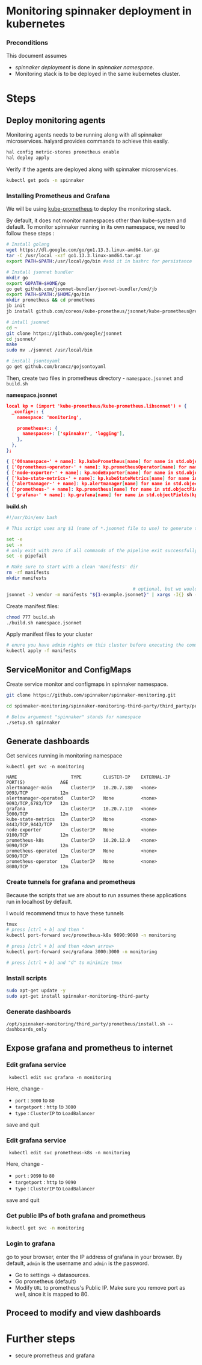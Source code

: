 # Monitoring spinnaker deployment in kubernetes

### Preconditions
This document assumes 
- *spinnaker deployment* is done in *spinnaker namespace*.
- Monitoring stack is to be deployed in the same kubernetes cluster.

# Steps
## Deploy monitoring agents
Monitoring agents needs to be running along with all spinnaker microservices. halyard provides commands to achieve this easily.

```bash
hal config metric-stores prometheus enable
hal deploy apply
```

Verify if the agents are deployed along with spinnaker microservices.
```bash
kubectl get pods -n spinnaker
```
### Installing Prometheus and Grafana

We will be using [kube-prometheus](github.com/coreos/kube-prometheus/) to deploy the monitoring stack. 

By default, it does not monitor namespaces other than kube-system and default. To monitor spinnaker running in its own namespace, we need to follow these steps :

```bash
# Install golang
wget https://dl.google.com/go/go1.13.3.linux-amd64.tar.gz
tar -C /usr/local -xzf go1.13.3.linux-amd64.tar.gz
export PATH=$PATH:/usr/local/go/bin #add it in bashrc for persistance

# Install jsonnet bundler
mkdir go
export GOPATH=$HOME/go
go get github.com/jsonnet-bundler/jsonnet-bundler/cmd/jb
export PATH=$PATH:/$HOME/go/bin
mkdir prometheus && cd prometheus
jb init
jb install github.com/coreos/kube-prometheus/jsonnet/kube-prometheus@release-0.1

# intall jsonnet
cd ~
git clone https://github.com/google/jsonnet
cd jsonnet/
make
sudo mv ./jsonnet /usr/local/bin

# install jsontoyaml
go get github.com/brancz/gojsontoyaml
```
Then, create two files in prometheus directory - `namespace.jsonnet` and `build.sh`


**namespace.jsonnet**
```json
local kp = (import 'kube-prometheus/kube-prometheus.libsonnet') + {
  _config+:: {
    namespace: 'monitoring',

    prometheus+:: {
      namespaces+: ['spinnaker', 'logging'],
    },
  },
};

{ ['00namespace-' + name]: kp.kubePrometheus[name] for name in std.objectFields(kp.kubePrometheus) } +
{ ['0prometheus-operator-' + name]: kp.prometheusOperator[name] for name in std.objectFields(kp.prometheusOperator) } +
{ ['node-exporter-' + name]: kp.nodeExporter[name] for name in std.objectFields(kp.nodeExporter) } +
{ ['kube-state-metrics-' + name]: kp.kubeStateMetrics[name] for name in std.objectFields(kp.kubeStateMetrics) } +
{ ['alertmanager-' + name]: kp.alertmanager[name] for name in std.objectFields(kp.alertmanager) } +
{ ['prometheus-' + name]: kp.prometheus[name] for name in std.objectFields(kp.prometheus) } +
{ ['grafana-' + name]: kp.grafana[name] for name in std.objectFields(kp.grafana) }
```

**build.sh**
```bash
#!/usr/bin/env bash

# This script uses arg $1 (name of *.jsonnet file to use) to generate the manifests/*.yaml files.

set -e
set -x
# only exit with zero if all commands of the pipeline exit successfully
set -o pipefail

# Make sure to start with a clean 'manifests' dir
rm -rf manifests
mkdir manifests

                                               # optional, but we would like to generate yaml, not json
jsonnet -J vendor -m manifests "${1-example.jsonnet}" | xargs -I{} sh -c 'cat {} | gojsontoyaml > {}.yaml; rm -f {}' -- {}
```

Create manifest files:
```bash
chmod 777 build.sh
./build.sh namespace.jsonnet
```
Apply manifest files to your cluster

```bash
# enure you have admin rights on this cluster before executing the command
kubectl apply -f manifests
```

## ServiceMonitor and ConfigMaps

Create service monitor and configmaps in spinnaker namespace.

```bash
git clone https://github.com/spinnaker/spinnaker-monitoring.git

cd spinnaker-monitoring/spinnaker-monitoring-third-party/third_party/prometheus_operator/

# Below arguement "spinnaker" stands for namespace
./setup.sh spinnaker
```

## Generate dashboards

Get services running in monitoring namespace
```
kubectl get svc -n monitoring

NAME                    TYPE        CLUSTER-IP    EXTERNAL-IP   PORT(S)             AGE
alertmanager-main       ClusterIP   10.20.7.180   <none>        9093/TCP            12m
alertmanager-operated   ClusterIP   None          <none>        9093/TCP,6783/TCP   12m
grafana                 ClusterIP   10.20.7.110   <none>        3000/TCP            12m
kube-state-metrics      ClusterIP   None          <none>        8443/TCP,9443/TCP   12m
node-exporter           ClusterIP   None          <none>        9100/TCP            12m
prometheus-k8s          ClusterIP   10.20.12.0    <none>        9090/TCP            12m
prometheus-operated     ClusterIP   None          <none>        9090/TCP            12m
prometheus-operator     ClusterIP   None          <none>        8080/TCP            12m

```
### Create tunnels for grafana and prometheus 
Because the scripts that we are about to run assumes these applications run in localhost by default.

I would recommend tmux to have these tunnels
```bash
tmux
# press [ctrl + b] and then "
kubectl port-forward svc/prometheus-k8s 9090:9090 -n monitoring

# press [ctrl + b] and then <down arrow>
kubectl port-forward svc/grafana 3000:3000 -n monitoring 

# press [ctrl + b] and "d" to minimize tmux
```

### Install scripts 
```bash
sudo apt-get update -y
sudo apt-get install spinnaker-monitoring-third-party
```

### Generate dashboards
```
/opt/spinnaker-monitoring/third_party/prometheus/install.sh --dashboards_only
```

## Expose grafana and prometheus to internet

### Edit grafana service

```
 kubectl edit svc grafana -n monitoring
```
Here, change -
- `port` : `3000` to `80` 
- `targetport` : `http` to `3000`
- `type` : `ClusterIP` to `LoadBalancer`

save and quit

### Edit grafana service

```
 kubectl edit svc prometheus-k8s -n monitoring
```
Here, change -
- `port` : `9090` to `80` 
- `targetport` : `http` to `9090`
- `type` : `ClusterIP` to `LoadBalancer`

save and quit

### Get public IPs of both grafana and prometheus

```bash
kubectl get svc -n monitoring
```

### Login to grafana
go to your browser, enter the IP address of grafana in your browser. By default, `admin` is the username and `admin` is the password. 

- Go to settings -> datasources. 
- Go prometheus (default)
- Modify `URL` to prometheus's Public IP. Make sure you remove port as well, since it is mapped to 80.

## Proceed to modify and view dashboards

# Further steps
- secure prometheus and grafana


